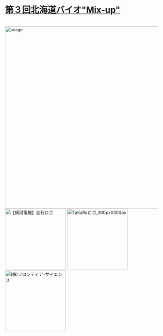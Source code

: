 # [第３回北海道バイオ"Mix-up"](https://github.com/satoxlab/hokkaido_bio_mix-up_03/wiki)
<br>
<img width="600" alt="image" src="https://github.com/satoxlab/hokkaido_bio_mix-up_01/assets/66337673/a2e4323f-7396-44f0-bcf7-82d9561ca18a">
<br>
<img width="200" height="200" alt="【横河電機】会社ロゴ" src="https://github.com/user-attachments/assets/b1c04bc7-f94d-4cc3-95e5-f286e3e52dac" />
<img width="200" height="200" alt="TaKaRaロゴ_300pxX300px" src="https://github.com/user-attachments/assets/1e9c2858-895e-4f6a-9208-87ec261fe3f9" />
<img width="200" height="200" alt="(株)フロンティア･サイエンス" src="https://github.com/user-attachments/assets/373d74b7-6ee1-4ffb-a16a-b4e8b7bc139d" />
